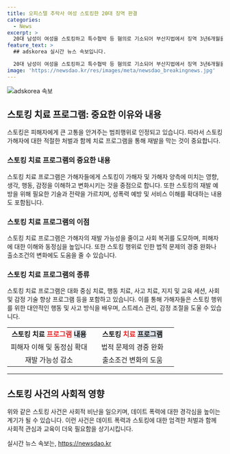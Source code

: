 ```yaml
---
title: 오피스텔 추락사 여성 스토킹한 20대 징역 판결
categories:
  - News
excerpt: >
  20대 남성이 여성을 스토킹하고 특수협박 등 혐의로 기소되어 부산지법에서 징역 3년6개월을 선고받았다. 검찰은 징역 10년을 구형했으나 법정을 거쳐 유죄 판단을 받았고, 이에 대해 피해자 유족은 판단을 비판하며 데이트 폭력에 대한 사회적 경각심을 일깨우는 엄벌을 요구하고 있다. A씨는 여자 친구 B씨를 17시간 동안 스토킹하고 협박하며 신체적 위협과 두려움을 주는 행위를 저질렀으며, B씨가 창문으로 뛰어내어 사망한 후에는 목격자인 것처럼 119에 신고한 것으로 전해졌다.
feature_text: >
  ## adskorea 실시간 뉴스 속보입니다.

  20대 남성이 여성을 스토킹하고 특수협박 등 혐의로 기소되어 부산지법에서 징역 3년6개월을 선고받았다. 검찰은 징역 10년을 구형했으나 법정을 거쳐 유죄 판단을 받았고, 이에 대해 피해자 유족은 판단을 비판하며 데이트 폭력에 대한 사회적 경각심을 일깨우는 엄벌을 요구하고 있다. A씨는 여자 친구 B씨를 17시간 동안 스토킹하고 협박하며 신체적 위협과 두려움을 주는 행위를 저질렀으며, B씨가 창문으로 뛰어내어 사망한 후에는 목격자인 것처럼 119에 신고한 것으로 전해졌다.
image: 'https://newsdao.kr/res/images/meta/newsdao_breakingnews.jpg'
---
```


<p><img src="https://newsdao.kr/res/images/meta/newsdao_breakingnews.jpg" alt="adskorea 속보" /></p>

<h2 data-ke-size="size26">스토킹 치료 프로그램: 중요한 이유와 내용</h2>

<p data-ke-size="size16">스토킹은 피해자에게 큰 고통을 안겨주는 범죄행위로 인정되고 있습니다. 따라서 스토킹 가해자에 대한 적절한 처벌과 함께 치료 프로그램을 통해 재발을 막는 것이 중요합니다.</p>

<h3>스토킹 치료 프로그램의 <b>중요한 내용</b></h3>

<p data-ke-size="size16">스토킹 치료 프로그램은 가해자들에게 스토킹이 가해자 및 가해자 양측에 미치는 영향, 생각, 행동, 감정을 이해하고 변화시키는 것을 중점으로 합니다. 또한 스토킹의 재발 예방을 위해 필요한 기술과 전략을 가르치며, 성폭력 예방 및 서비스 이해를 확대하는 내용도 포함됩니다.</p>

<h3><b>스토킹 치료 프로그램</b>의 이점</h3>

<p data-ke-size="size16">스토킹 치료 프로그램은 가해자의 재발 가능성을 줄이고 사회 복귀를 도모하며, 피해자에 대한 이해와 동정심을 높입니다. 또한 스토킹 행위로 인한 법적 문제의 경중 완화나 출소조건의 변화에도 도움을 줄 수 있습니다.</p>

<h3>스토킹 치료 <b>프로그램</b>의 종류</h3>

<p data-ke-size="size16">스토킹 치료 프로그램은 대화 중심 치료, 행동 치료, 사고 치료, 지지 및 교육 세션, 사회 및 감정 기술 향상 프로그램 등을 포함하고 있습니다. 이를 통해 가해자들은 스토킹 행위를 위한 대안적인 행동 및 사고 방식을 배우며, 스트레스 관리, 감정 조절을 도울 수 있습니다.</p>

<table>
  <colgroup>
    <col width="50%">
    <col width="50%">
  </colgroup>
  <tr>
    <td style="text-align: center; height: 17px;"><b>스토킹 치료 <span style="color: #ee2323;">프로그램</span> <span style="background-color: #21538527;">내용</span></b></td>
    <td style="text-align: center; height: 17px;"><b>스토킹 <span style="color: #ee2323;">치료</span> <span style="background-color: #21538527;">프로그램</span></b></td>
  </tr>
  <tr>
    <td style="text-align: center;">피해자 이해 및 동정심 확대</td>
    <td style="text-align: center;">법적 문제의 경중 완화</td>
  </tr>
  <tr>
    <td style="text-align: center;">재발 가능성 감소</td>
    <td style="text-align: center;">출소조건 변화의 도움</td>
  </tr>
</table>

<hr>

<h2 data-ke-size="size26">스토킹 사건의 사회적 영향</h2>

<p data-ke-size="size16">위와 같은 스토킹 사건은 사회적 비난을 일으키며, 데이트 폭력에 대한 경각심을 높이는 계기가 될 수 있습니다. 이런 사건은 데이트 폭력과 스토킹에 대한 엄격한 처벌과 함께 사회적 관심과 교육이 더욱 필요함을 상기시킵니다.</p>
실시간 뉴스 속보는, <a href="https://newsdao.kr" rel="dofollow">https://newsdao.kr</a>


